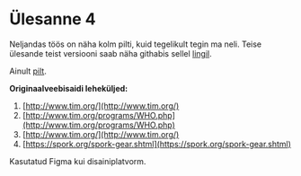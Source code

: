 # Ülesanne 4

Neljandas töös on näha kolm pilti, kuid tegelikult tegin ma neli. Teise ülesande teist versiooni saab näha githabis sellel [lingil](https://github.com/RaionaAleksander/raionaaleksander.github.io/blob/main/%C3%9Clesanne%204/4.%20Veel%20%C3%BCks%20suvaline%20veebisaidi%20leht%20%232%20variant.png).

Ainult [pilt](https://raw.githubusercontent.com/RaionaAleksander/raionaaleksander.github.io/main/%C3%9Clesanne%204/4.%20Veel%20%C3%BCks%20suvaline%20veebisaidi%20leht%20%232%20variant.png).


**Originaalveebisaidi leheküljed:**
1. [http://www.tim.org/](http://www.tim.org/)
2. [http://www.tim.org/programs/WHO.php](http://www.tim.org/programs/WHO.php)
3. [http://www.tim.org/](http://www.tim.org/)
4. [https://spork.org/spork-gear.shtml](https://spork.org/spork-gear.shtml)

Kasutatud Figma kui disainiplatvorm.
